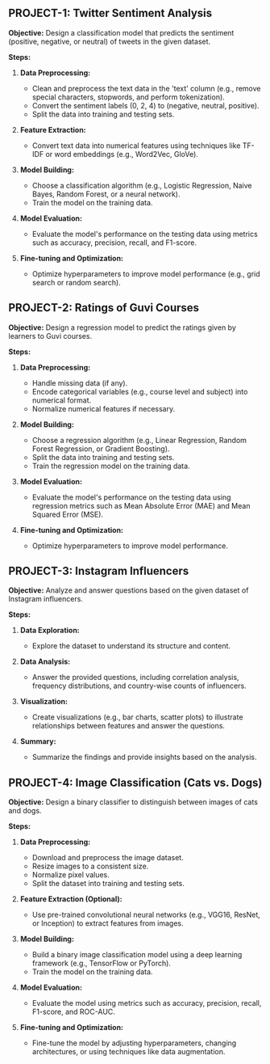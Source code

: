 ## PROJECT-1: Twitter Sentiment Analysis

**Objective:** Design a classification model that predicts the sentiment (positive, negative, or neutral) of tweets in the given dataset.

**Steps:**

1. **Data Preprocessing:**
   - Clean and preprocess the text data in the 'text' column (e.g., remove special characters, stopwords, and perform tokenization).
   - Convert the sentiment labels (0, 2, 4) to (negative, neutral, positive).
   - Split the data into training and testing sets.

2. **Feature Extraction:**
   - Convert text data into numerical features using techniques like TF-IDF or word embeddings (e.g., Word2Vec, GloVe).

3. **Model Building:**
   - Choose a classification algorithm (e.g., Logistic Regression, Naive Bayes, Random Forest, or a neural network).
   - Train the model on the training data.

4. **Model Evaluation:**
   - Evaluate the model's performance on the testing data using metrics such as accuracy, precision, recall, and F1-score.

5. **Fine-tuning and Optimization:**
   - Optimize hyperparameters to improve model performance (e.g., grid search or random search).

## PROJECT-2: Ratings of Guvi Courses

**Objective:** Design a regression model to predict the ratings given by learners to Guvi courses.

**Steps:**

1. **Data Preprocessing:**
   - Handle missing data (if any).
   - Encode categorical variables (e.g., course level and subject) into numerical format.
   - Normalize numerical features if necessary.

2. **Model Building:**
   - Choose a regression algorithm (e.g., Linear Regression, Random Forest Regression, or Gradient Boosting).
   - Split the data into training and testing sets.
   - Train the regression model on the training data.

3. **Model Evaluation:**
   - Evaluate the model's performance on the testing data using regression metrics such as Mean Absolute Error (MAE) and Mean Squared Error (MSE).

4. **Fine-tuning and Optimization:**
   - Optimize hyperparameters to improve model performance.

## PROJECT-3: Instagram Influencers

**Objective:** Analyze and answer questions based on the given dataset of Instagram influencers.

**Steps:**

1. **Data Exploration:**
   - Explore the dataset to understand its structure and content.

2. **Data Analysis:**
   - Answer the provided questions, including correlation analysis, frequency distributions, and country-wise counts of influencers.

3. **Visualization:**
   - Create visualizations (e.g., bar charts, scatter plots) to illustrate relationships between features and answer the questions.

4. **Summary:**
   - Summarize the findings and provide insights based on the analysis.

## PROJECT-4: Image Classification (Cats vs. Dogs)

**Objective:** Design a binary classifier to distinguish between images of cats and dogs.

**Steps:**

1. **Data Preprocessing:**
   - Download and preprocess the image dataset.
   - Resize images to a consistent size.
   - Normalize pixel values.
   - Split the dataset into training and testing sets.

2. **Feature Extraction (Optional):**
   - Use pre-trained convolutional neural networks (e.g., VGG16, ResNet, or Inception) to extract features from images.

3. **Model Building:**
   - Build a binary image classification model using a deep learning framework (e.g., TensorFlow or PyTorch).
   - Train the model on the training data.

4. **Model Evaluation:**
   - Evaluate the model using metrics such as accuracy, precision, recall, F1-score, and ROC-AUC.

5. **Fine-tuning and Optimization:**
   - Fine-tune the model by adjusting hyperparameters, changing architectures, or using techniques like data augmentation.

